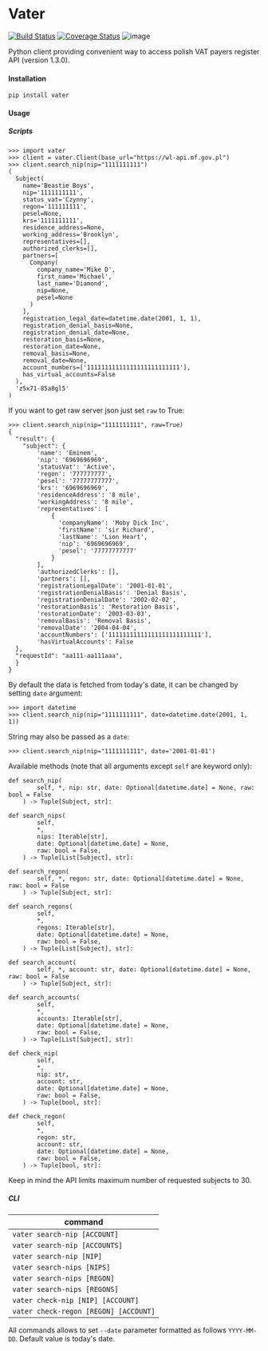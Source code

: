 # Vater
[![Build Status](https://travis-ci.org/myslak71/vater.svg?branch=master)](https://travis-ci.org/myslak71/vater)
[![Coverage Status](https://coveralls.io/repos/github/myslak71/vater/badge.svg?branch=master)](https://coveralls.io/github/myslak71/vater?branch=master)
![image](https://img.shields.io/badge/version-0.1.0-yellow)

Python client providing convenient way to access polish VAT payers register API (version 1.3.0).

#### Installation

`pip install vater`

#### Usage

##### Scripts

```
>>> import vater
>>> client = vater.Client(base_url="https://wl-api.mf.gov.pl")
>>> client.search_nip(nip="1111111111")
(
  Subject(
    name='Beastie Boys',
    nip='1111111111',
    status_vat='Czynny',
    regon='111111111',
    pesel=None,
    krs='1111111111',
    residence_address=None,
    working_address='Brooklyn',
    representatives=[],
    authorized_clerks=[],
    partners=[
      Company(
        company_name='Mike D',
        first_name='Michael',
        last_name='Diamond',
        nip=None,
        pesel=None
      )
    ],
    registration_legal_date=datetime.date(2001, 1, 1),
    registration_denial_basis=None,
    registration_denial_date=None,
    restoration_basis=None,
    restoration_date=None,
    removal_basis=None,
    removal_date=None,
    account_numbers=['11111111111111111111111111'],
    has_virtual_accounts=False
  ),
  'z5x71-85a8gl5'
)
```

If you want to get raw server json just set `raw` to True:

```
>>> client.search_nip(nip="1111111111", raw=True)
{
  "result": {
    "subject": {
        'name': 'Eminem',
        'nip': '6969696969', 
        'statusVat': 'Active', 
        'regon': '777777777', 
        'pesel': '77777777777', 
        'krs': '6969696969', 
        'residenceAddress': '8 mile', 
        'workingAddress': '8 mile', 
        'representatives': [
            {
              'companyName': 'Moby Dick Inc',
              'firstName': 'sir Richard',
              'lastName': 'Lion Heart',
              'nip': '6969696969',
              'pesel': '77777777777'
            }
        ],
        'authorizedClerks': [],
        'partners': [],
        'registrationLegalDate': '2001-01-01',
        'registrationDenialBasis': 'Denial Basis',
        'registrationDenialDate': '2002-02-02',
        'restorationBasis': 'Restoration Basis',
        'restorationDate': '2003-03-03',
        'removalBasis': 'Removal Basis',
        'removalDate': '2004-04-04',
        'accountNumbers': ['11111111111111111111111111'],
        'hasVirtualAccounts': False
  },
  "requestId": "aa111-aa111aaa",
  }
}
```

By default the data is fetched from today's date,
it can be changed by setting `date` argument:
```
>>> import datetime
>>> client.search_nip(nip="1111111111", date=datetime.date(2001, 1, 1))
```

String may also be passed as a `date`:
```
>>> client.search_nip(nip="1111111111", date='2001-01-01')
```

Available methods (note that all arguments except `self` are keyword only):
```
def search_nip(
        self, *, nip: str, date: Optional[datetime.date] = None, raw: bool = False
    ) -> Tuple[Subject, str]:
```
```
def search_nips(
        self,
        *,
        nips: Iterable[str],
        date: Optional[datetime.date] = None,
        raw: bool = False,
    ) -> Tuple[List[Subject], str]:
```
```
def search_regon(
        self, *, regon: str, date: Optional[datetime.date] = None, raw: bool = False
    ) -> Tuple[Subject, str]:
```
```
def search_regons(
        self,
        *,
        regons: Iterable[str],
        date: Optional[datetime.date] = None,
        raw: bool = False,
    ) -> Tuple[List[Subject], str]:
```
```
def search_account(
        self, *, account: str, date: Optional[datetime.date] = None, raw: bool = False
    ) -> Tuple[Subject, str]:
```
```
def search_accounts(
        self,
        *,
        accounts: Iterable[str],
        date: Optional[datetime.date] = None,
        raw: bool = False,
    ) -> Tuple[List[Subject], str]:
```
```
def check_nip(
        self,
        *,
        nip: str,
        account: str,
        date: Optional[datetime.date] = None,
        raw: bool = False,
    ) -> Tuple[bool, str]:
```
```
def check_regon(
        self,
        *,
        regon: str,
        account: str,
        date: Optional[datetime.date] = None,
        raw: bool = False,
    ) -> Tuple[bool, str]:
```

Keep in mind the API limits maximum number of requested subjects to 30.

##### CLI

| command | 
| --- |
| `vater search-nip [ACCOUNT]` |
| `vater search-nip [ACCOUNTS]` |
| `vater search-nip [NIP]` |
| `vater search-nips [NIPS]` |
| `vater search-nips [REGON]` |
| `vater search-nips [REGONS]` |
| `vater check-nip [NIP] [ACCOUNT]` |
| `vater check-regon [REGON] [ACCOUNT]` |

All commands allows to set `--date` parameter formatted as follows `YYYY-MM-DD`.
Default value is today's date.
